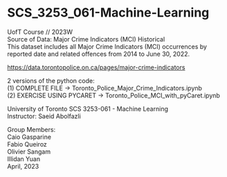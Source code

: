 # SCS_3253_061-Machine-Learning

UofT Course // 2023W\
Source of Data: Major Crime Indicators (MCI) Historical\
This dataset includes all Major Crime Indicators (MCI) occurrences by reported date and related offences from 2014 to June 30, 2022.

https://data.torontopolice.on.ca/pages/major-crime-indicators

2 versions of the python code:\
(1)          COMPLETE FILE -> Toronto_Police_Major_Crime_Indicators.ipynb\
(2) EXERCISE USING PYCARET -> Toronto_Police_MCI_with_pyCaret.ipynb

University of Toronto SCS 3253-061 - Machine Learning\
Instructor: Saeid Abolfazli

Group Members:\
  Caio Gasparine\
  Fabio Queiroz\
  Olivier Sangam\
  Illidan Yuan\
                        April, 2023
